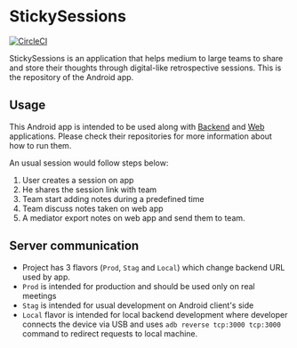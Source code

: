 # StickySessions

[![CircleCI](https://circleci.com/gh/DiscordTime/sticky-sessions-android.svg?style=svg)](https://circleci.com/gh/DiscordTime/sticky-sessions-android)

StickySessions is an application that helps medium to large teams to share and store their thoughts through digital-like retrospective sessions. This is the repository of the Android app.

## Usage

This Android app is intended to be used along with [Backend][server] and [Web][web] applications. Please check their repositories for more information about how to run them.

An usual session would follow steps below:
1. User creates a session on app
2. He shares the session link with team
3. Team start adding notes during a predefined time
4. Team discuss notes taken on web app
5. A mediator export notes on web app and send them to team.

## Server communication

- Project has 3 flavors (`Prod`, `Stag` and `Local`) which change backend URL used by app.
- `Prod` is intended for production and should be used only on real meetings
- `Stag` is intended for usual development on Android client's side
- `Local` flavor is intended for local backend development where developer
  connects the device via USB and uses `adb reverse tcp:3000 tcp:3000` command to redirect
  requests to local machine.

[server]: https://github.com/DiscordTime/sticky-sessions-server/tree/dev
[web]:https://github.com/DiscordTime/sticky-sessions-web/tree/dev
